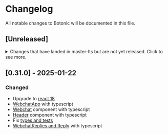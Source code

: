 # Changelog

All notable changes to Botonic will be documented in this file.

## [Unreleased]

<details>
  <summary>
    Changes that have landed in master-lts but are not yet released.
    Click to see more.
  </summary>
  
## [0.31.0] - 2025-mm-dd

### Added

### Changed

- Refactor components used to render a [webview inside the webchat](https://github.com/hubtype/botonic/pull/2976)

### Fixed

</details>

## [0.31.0] - 2025-01-22

### Changed

- Upgrade to [react 18](https://github.com/hubtype/botonic/pull/2939)
- [WebchatApp](https://github.com/hubtype/botonic/pull/2945) with typescript
- [Webchat](https://github.com/hubtype/botonic/pull/2947) component with typescript
- [Header](https://github.com/hubtype/botonic/pull/2949) component with typescript
- Fix [types and tests](https://github.com/hubtype/botonic/pull/2950)
- [WebchatReplies and Reply](https://github.com/hubtype/botonic/pull/2952) with typescript

